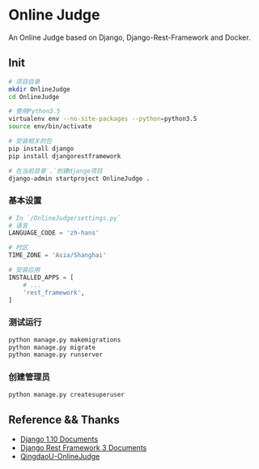 # Online Judge
An Online Judge based on Django, Django-Rest-Framework and Docker.

## Init
```bash
# 项目目录
mkdir OnlineJudge
cd OnlineJudge

# 使用Python3.5
virtualenv env --no-site-packages --python=python3.5
source env/bin/activate

# 安装相关的包
pip install django
pip install djangorestframework

# 在当前目录`.`创建django项目
django-admin startproject OnlineJudge .
```

### 基本设置
```python
# In `/OnlineJudge/settings.py`
# 语言
LANGUAGE_CODE = 'zh-hans'

# 时区
TIME_ZONE = 'Asia/Shanghai'

# 安装应用
INSTALLED_APPS = [
    # ...
    'rest_framework',
]
```

### 测试运行
```bash
python manage.py makemigrations
python manage.py migrate
python manage.py runserver
```

### 创建管理员
```bash
python manage.py createsuperuser
```

## Reference && Thanks
* [Django 1.10 Documents](http://docs.djangoproject.com/en/1.10/)
* [Django Rest Framework 3 Documents](http://www.django-rest-framework.org/)
* [QingdaoU-OnlineJudge](https://github.com/QingdaoU/OnlineJudge)
